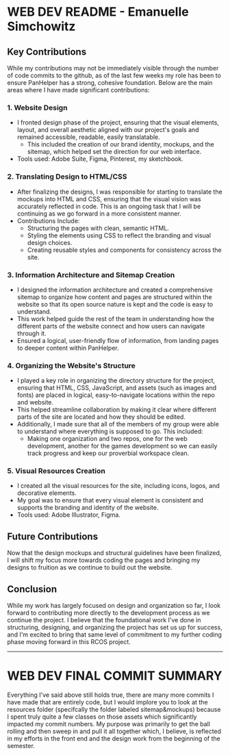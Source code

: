 # WEB DEV README - Emanuelle Simchowitz

## Key Contributions

While my contributions may not be immediately visible through the number of code commits to the github, as of the last few weeks my role has been to ensure PanHelper has a strong, cohesive foundation. Below are the main areas where I have made significant contributions:

### 1. **Website Design**
   - I fronted design phase of the project, ensuring that the visual elements, layout, and overall aesthetic aligned with our project's goals and remained accessible, readable, easily translatable.
        - This included the creation of our brand identity, mockups, and the sitemap, which helped set the direction for our web interface.
   - Tools used: Adobe Suite, Figma, Pinterest, my sketchbook.

### 2. **Translating Design to HTML/CSS**
   - After finalizing the designs, I was responsible for starting to translate the mockups into HTML and CSS, ensuring that the visual vision was accurately reflected in code. This is an ongoing task that I will be continuing as we go forward in a more consistent manner.
   - Contributions Include:
     - Structuring the pages with clean, semantic HTML.
     - Styling the elements using CSS to reflect the branding and visual design choices.
     - Creating reusable styles and components for consistency across the site.

### 3. **Information Architecture and Sitemap Creation**
   - I designed the information architecture and created a comprehensive sitemap to organize how content and pages are structured within the website so that its open source nature is kept and the code is easy to understand.
   - This work helped guide the rest of the team in understanding how the different parts of the website connect and how users can navigate through it.
   - Ensured a logical, user-friendly flow of information, from landing pages to deeper content within PanHelper.

### 4. **Organizing the Website's Structure**
   - I played a key role in organizing the directory structure for the project, ensuring that HTML, CSS, JavaScript, and assets (such as images and fonts) are placed in logical, easy-to-navigate locations within the repo and website.
   - This helped streamline collaboration by making it clear where different parts of the site are located and how they should be edited.
   - Additionally, I made sure that all of the members of my group were able to understand where everything is supposed to go. This included:
        - Making one organization and two repos, one for the web development, another for the games development so we can easily track progress and keep our proverbial workspace clean.

### 5. **Visual Resources Creation**
   - I created all the visual resources for the site, including icons, logos, and decorative elements.
   - My goal was to ensure that every visual element is consistent and supports the branding and identity of the website.
   - Tools used: Adobe Illustrator, Figma.

## Future Contributions

Now that the design mockups and structural guidelines have been finalized, I will shift my focus more towards coding the pages and bringing my designs to fruition as we continue to build out the website.

## Conclusion

While my work has largely focused on design and organization so far, I look forward to contributing more directly to the development process as we continue the project. I believe that the foundational work I've done in structuring, designing, and organizing the project has set us up for success, and I'm excited to bring that same level of commitment to my further coding phase moving forward in this RCOS project.

---

# WEB DEV FINAL COMMIT SUMMARY

Everything I've said above still holds true, there are many more commits I have made that are entirely code, but I would implore you to look at the resources folder (specifcally the folder labeled sitemap&mockups) because I spent truly quite a few classes on those assets which significantly impacted my commit numbers. My purpose was primarily to get the ball rolling and then sweep in and pull it all together which, I believe, is reflected in my efforts in the front end and the design work from the beginning of the semester.